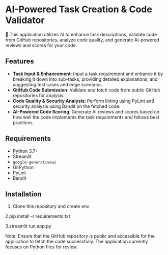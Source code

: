 # AI-Powered Task Creation & Code Validator

🚀 This application utilizes AI to enhance task descriptions, validate code from GitHub repositories, analyze code quality, and generate AI-powered reviews and scores for your code.

## Features

- **Task Input & Enhancement**: Input a task requirement and enhance it by breaking it down into sub-tasks, providing detailed explanations, and suggesting test cases and edge scenarios.
- **GitHub Code Submission**: Validate and fetch code from public GitHub repositories for analysis.
- **Code Quality & Security Analysis**: Perform linting using PyLint and security analysis using Bandit on the fetched code.
- **AI-Powered Code Scoring**: Generate AI reviews and scores based on how well the code implements the task requirements and follows best practices.

## Requirements

- Python 3.7+
- Streamlit
- `google-generativeai`
- GitPython
- PyLint
- Bandit

## Installation
1. Clone this repository and create env
   
2.pip install -r requirements.txt

3.streamlit run app.py


Note:
Ensure that the GitHub repository is public and accessible for the application to fetch the code successfully.
The application currently focuses on Python files for review.
